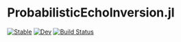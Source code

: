 # ProbabilisticEchoInversion.jl

[![Stable](https://img.shields.io/badge/docs-stable-blue.svg)](https://user.github.io/ProbabilisticEchoInversion.jl/stable/)
[![Dev](https://img.shields.io/badge/docs-dev-blue.svg)](https://user.github.io/ProbabilisticEchoInversion.jl/dev/)
[![Build Status](https://github.com/user/ProbabilisticEchoInversion.jl/actions/workflows/CI.yml/badge.svg?branch=main)](https://github.com/user/ProbabilisticEchoInversion.jl/actions/workflows/CI.yml?query=branch%3Amain)
